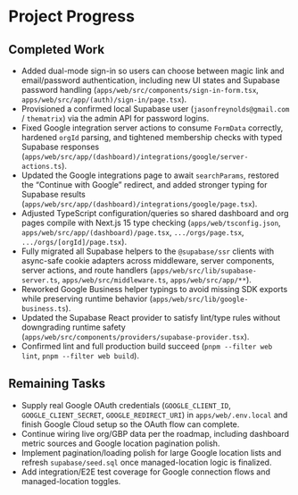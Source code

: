 # Project Progress

## Completed Work
- Added dual-mode sign-in so users can choose between magic link and email/password authentication, including new UI states and Supabase password handling (`apps/web/src/components/sign-in-form.tsx`, `apps/web/src/app/(auth)/sign-in/page.tsx`).
- Provisioned a confirmed local Supabase user (`jasonfreynolds@gmail.com` / `thematrix`) via the admin API for password logins.
- Fixed Google integration server actions to consume `FormData` correctly, hardened `orgId` parsing, and tightened membership checks with typed Supabase responses (`apps/web/src/app/(dashboard)/integrations/google/server-actions.ts`).
- Updated the Google integrations page to await `searchParams`, restored the “Continue with Google” redirect, and added stronger typing for Supabase results (`apps/web/src/app/(dashboard)/integrations/google/page.tsx`).
- Adjusted TypeScript configuration/queries so shared dashboard and org pages compile with Next.js 15 type checking (`apps/web/tsconfig.json`, `apps/web/src/app/(dashboard)/page.tsx`, `.../orgs/page.tsx`, `.../orgs/[orgId]/page.tsx`).
- Fully migrated all Supabase helpers to the `@supabase/ssr` clients with async-safe cookie adapters across middleware, server components, server actions, and route handlers (`apps/web/src/lib/supabase-server.ts`, `apps/web/src/middleware.ts`, `apps/web/src/app/**`).
- Reworked Google Business helper typings to avoid missing SDK exports while preserving runtime behavior (`apps/web/src/lib/google-business.ts`).
- Updated the Supabase React provider to satisfy lint/type rules without downgrading runtime safety (`apps/web/src/components/providers/supabase-provider.tsx`).
- Confirmed lint and full production build succeed (`pnpm --filter web lint`, `pnpm --filter web build`).

## Remaining Tasks
- Supply real Google OAuth credentials (`GOOGLE_CLIENT_ID`, `GOOGLE_CLIENT_SECRET`, `GOOGLE_REDIRECT_URI`) in `apps/web/.env.local` and finish Google Cloud setup so the OAuth flow can complete.
- Continue wiring live org/GBP data per the roadmap, including dashboard metric sources and Google location pagination polish.
- Implement pagination/loading polish for large Google location lists and refresh `supabase/seed.sql` once managed-location logic is finalized.
- Add integration/E2E test coverage for Google connection flows and managed-location toggles.
